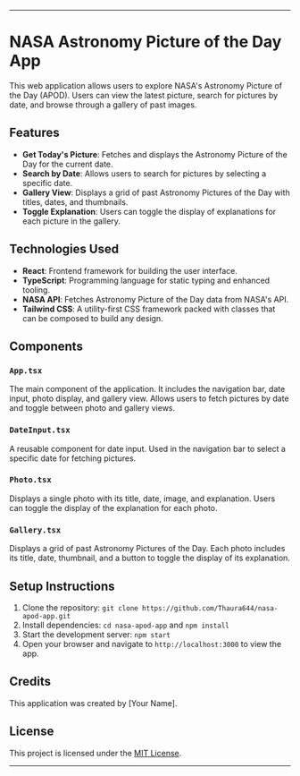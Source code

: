 
---

# NASA Astronomy Picture of the Day App

This web application allows users to explore NASA's Astronomy Picture of the Day (APOD). Users can view the latest picture, search for pictures by date, and browse through a gallery of past images.

## Features

- **Get Today's Picture**: Fetches and displays the Astronomy Picture of the Day for the current date.
- **Search by Date**: Allows users to search for pictures by selecting a specific date.
- **Gallery View**: Displays a grid of past Astronomy Pictures of the Day with titles, dates, and thumbnails.
- **Toggle Explanation**: Users can toggle the display of explanations for each picture in the gallery.

## Technologies Used

- **React**: Frontend framework for building the user interface.
- **TypeScript**: Programming language for static typing and enhanced tooling.
- **NASA API**: Fetches Astronomy Picture of the Day data from NASA's API.
- **Tailwind CSS**: A utility-first CSS framework packed with classes that can be composed to build any design.

## Components

### `App.tsx`

The main component of the application. It includes the navigation bar, date input, photo display, and gallery view. Allows users to fetch pictures by date and toggle between photo and gallery views.

### `DateInput.tsx`

A reusable component for date input. Used in the navigation bar to select a specific date for fetching pictures.

### `Photo.tsx`

Displays a single photo with its title, date, image, and explanation. Users can toggle the display of the explanation for each photo.

### `Gallery.tsx`

Displays a grid of past Astronomy Pictures of the Day. Each photo includes its title, date, thumbnail, and a button to toggle the display of its explanation.

## Setup Instructions

1. Clone the repository: `git clone https://github.com/Thaura644/nasa-apod-app.git`
2. Install dependencies: `cd nasa-apod-app` and `npm install`
3. Start the development server: `npm start`
4. Open your browser and navigate to `http://localhost:3000` to view the app.

## Credits

This application was created by [Your Name].

## License

This project is licensed under the [MIT License](LICENSE).

---

